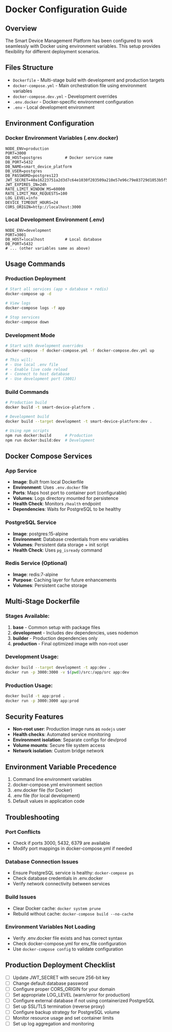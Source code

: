 # Docker Configuration Guide

## Overview

The Smart Device Management Platform has been configured to work seamlessly with Docker using environment variables. This setup provides flexibility for different deployment scenarios.

## Files Structure

- `Dockerfile` - Multi-stage build with development and production targets
- `docker-compose.yml` - Main orchestration file using environment variables
- `docker-compose.dev.yml` - Development overrides
- `.env.docker` - Docker-specific environment configuration
- `.env` - Local development environment

## Environment Configuration

### Docker Environment Variables (.env.docker)
```env
NODE_ENV=production
PORT=3000
DB_HOST=postgres          # Docker service name
DB_PORT=5432
DB_NAME=smart_device_platform
DB_USER=postgres
DB_PASSWORD=postgres123
JWT_SECRET=40a16223751a2d3d7c64e1030f203509a210e57e96c79e83729d1053b5f5f2a1
JWT_EXPIRES_IN=24h
RATE_LIMIT_WINDOW_MS=60000
RATE_LIMIT_MAX_REQUESTS=100
LOG_LEVEL=info
DEVICE_TIMEOUT_HOURS=24
CORS_ORIGIN=http://localhost:3000
```

### Local Development Environment (.env)
```env
NODE_ENV=development
PORT=3001
DB_HOST=localhost         # Local database
DB_PORT=5432
# ... (other variables same as above)
```

## Usage Commands

### Production Deployment
```bash
# Start all services (app + database + redis)
docker-compose up -d

# View logs
docker-compose logs -f app

# Stop services
docker-compose down
```

### Development Mode
```bash
# Start with development overrides
docker-compose -f docker-compose.yml -f docker-compose.dev.yml up

# This will:
# - Use local .env file
# - Enable live code reload
# - Connect to host database
# - Use development port (3001)
```

### Build Commands
```bash
# Production build
docker build -t smart-device-platform .

# Development build
docker build --target development -t smart-device-platform:dev .

# Using npm scripts
npm run docker:build      # Production
npm run docker:build:dev  # Development
```

## Docker Compose Services

### App Service
- **Image**: Built from local Dockerfile
- **Environment**: Uses `.env.docker` file
- **Ports**: Maps host port to container port (configurable)
- **Volumes**: Logs directory mounted for persistence
- **Health Check**: Monitors `/health` endpoint
- **Dependencies**: Waits for PostgreSQL to be healthy

### PostgreSQL Service
- **Image**: postgres:15-alpine
- **Environment**: Database credentials from env variables
- **Volumes**: Persistent data storage + init script
- **Health Check**: Uses `pg_isready` command

### Redis Service (Optional)
- **Image**: redis:7-alpine
- **Purpose**: Caching layer for future enhancements
- **Volumes**: Persistent cache storage

## Multi-Stage Dockerfile

### Stages Available:
1. **base** - Common setup with package files
2. **development** - Includes dev dependencies, uses nodemon
3. **builder** - Production dependencies only
4. **production** - Final optimized image with non-root user

### Development Usage:
```bash
docker build --target development -t app:dev .
docker run -p 3000:3000 -v $(pwd)/src:/app/src app:dev
```

### Production Usage:
```bash
docker build -t app:prod .
docker run -p 3000:3000 app:prod
```

## Security Features

- **Non-root user**: Production image runs as `nodejs` user
- **Health checks**: Automated service monitoring
- **Environment isolation**: Separate configs for dev/prod
- **Volume mounts**: Secure file system access
- **Network isolation**: Custom bridge network

## Environment Variable Precedence

1. Command line environment variables
2. docker-compose.yml environment section
3. .env.docker file (for Docker)
4. .env file (for local development)
5. Default values in application code

## Troubleshooting

### Port Conflicts
- Check if ports 3000, 5432, 6379 are available
- Modify port mappings in docker-compose.yml if needed

### Database Connection Issues
- Ensure PostgreSQL service is healthy: `docker-compose ps`
- Check database credentials in .env.docker
- Verify network connectivity between services

### Build Issues
- Clear Docker cache: `docker system prune`
- Rebuild without cache: `docker-compose build --no-cache`

### Environment Variables Not Loading
- Verify .env.docker file exists and has correct syntax
- Check docker-compose.yml for env_file configuration
- Use `docker-compose config` to validate configuration

## Production Deployment Checklist

- [ ] Update JWT_SECRET with secure 256-bit key
- [ ] Change default database password
- [ ] Configure proper CORS_ORIGIN for your domain
- [ ] Set appropriate LOG_LEVEL (warn/error for production)
- [ ] Configure external database if not using containerized PostgreSQL
- [ ] Set up SSL/TLS termination (reverse proxy)
- [ ] Configure backup strategy for PostgreSQL volume
- [ ] Monitor resource usage and set container limits
- [ ] Set up log aggregation and monitoring
